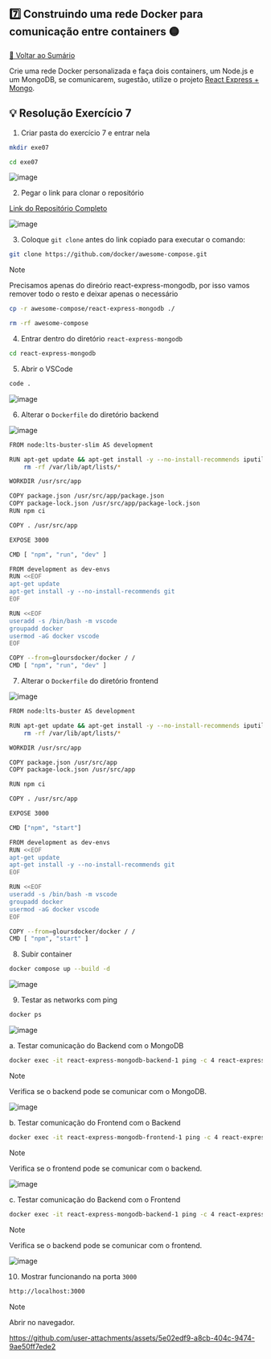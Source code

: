 ## 7️⃣ Construindo uma rede Docker para comunicação entre containers 🟡

[🔼 Voltar ao Sumário](https://github.com/andrrade/Docker-Exercises-CompassUOL?tab=readme-ov-file#sum%C3%A1rio-)

Crie uma rede Docker personalizada e faça dois containers, um Node.js e um 
MongoDB, se comunicarem, sugestão, utilize o projeto [React Express + Mongo](https://github.com/docker/awesome-compose/tree/master/react-express-mongodb).

## 💡 Resolução Exercício 7

01. Criar pasta do exercício 7 e entrar nela

```bash
mkdir exe07
```

```bash
cd exe07
```

![image](https://github.com/user-attachments/assets/e5b66d2f-c4a5-4212-a832-d5ddcd8cf7af)

02. Pegar o link para clonar o repositório

[Link do Repositório Completo](https://github.com/docker/awesome-compose)

![image](https://github.com/user-attachments/assets/85947827-afef-408d-bcf9-2a7d254a0844)

03. Coloque `git clone` antes do link copiado para executar o comando:

```bash
git clone https://github.com/docker/awesome-compose.git
```

>[!NOTE]
> Precisamos apenas do direório react-express-mongodb, por isso vamos remover todo o resto e deixar apenas o necessário

```bash
cp -r awesome-compose/react-express-mongodb ./
```

```bash
rm -rf awesome-compose
```

04. Entrar dentro do diretório `react-express-mongodb`

```bash
cd react-express-mongodb
```

05. Abrir o VSCode

```bash
code .
```

![image](https://github.com/user-attachments/assets/910cf1c3-946e-4847-9aed-05252baccbf5)

06. Alterar o `Dockerfile` do diretório backend

![image](https://github.com/user-attachments/assets/317c9d5f-7d22-446c-9d97-2705335064f6)

```bash
FROM node:lts-buster-slim AS development

RUN apt-get update && apt-get install -y --no-install-recommends iputils-ping && \
    rm -rf /var/lib/apt/lists/*

WORKDIR /usr/src/app

COPY package.json /usr/src/app/package.json
COPY package-lock.json /usr/src/app/package-lock.json
RUN npm ci

COPY . /usr/src/app

EXPOSE 3000

CMD [ "npm", "run", "dev" ]

FROM development as dev-envs
RUN <<EOF
apt-get update
apt-get install -y --no-install-recommends git
EOF

RUN <<EOF
useradd -s /bin/bash -m vscode
groupadd docker
usermod -aG docker vscode
EOF

COPY --from=gloursdocker/docker / /
CMD [ "npm", "run", "dev" ]
```

07. Alterar o `Dockerfile` do diretório frontend

![image](https://github.com/user-attachments/assets/637898ea-8cc0-4e63-828d-aa99b4636fd0)

```bash
FROM node:lts-buster AS development

RUN apt-get update && apt-get install -y --no-install-recommends iputils-ping && \
    rm -rf /var/lib/apt/lists/*

WORKDIR /usr/src/app

COPY package.json /usr/src/app
COPY package-lock.json /usr/src/app

RUN npm ci

COPY . /usr/src/app

EXPOSE 3000

CMD ["npm", "start"]

FROM development as dev-envs
RUN <<EOF
apt-get update
apt-get install -y --no-install-recommends git
EOF

RUN <<EOF
useradd -s /bin/bash -m vscode
groupadd docker
usermod -aG docker vscode
EOF

COPY --from=gloursdocker/docker / /
CMD [ "npm", "start" ]
```

08. Subir container

```bash
docker compose up --build -d
```

![image](https://github.com/user-attachments/assets/b51fbde1-22f8-478b-8085-43c2ef219424)

09. Testar as networks com ping

```bash
docker ps
```

![image](https://github.com/user-attachments/assets/281f42cc-998a-41aa-b241-4f7bb35a7b77)

a. Testar comunicação do Backend com o MongoDB

```bash
docker exec -it react-express-mongodb-backend-1 ping -c 4 react-express-mongodb-mongo-1
```

> [!NOTE]
> Verifica se o backend pode se comunicar com o MongoDB.

![image](https://github.com/user-attachments/assets/0e313f41-3cef-4ce0-a3d8-8b8d3df9165b)

b. Testar comunicação do Frontend com o Backend

```bash
docker exec -it react-express-mongodb-frontend-1 ping -c 4 react-express-mongodb-backend-1
```

> [!NOTE]
> Verifica se o frontend pode se comunicar com o backend.

![image](https://github.com/user-attachments/assets/0f14aa13-ddd1-4614-bebc-095a2b294792)


c. Testar comunicação do Backend com o Frontend

```bash
docker exec -it react-express-mongodb-backend-1 ping -c 4 react-express-mongodb-frontend-1
```

> [!NOTE]
> Verifica se o backend pode se comunicar com o frontend.

![image](https://github.com/user-attachments/assets/4f7f1b03-4bbe-4fdd-b742-fadef818fd43)

10. Mostrar funcionando na porta `3000`

```bash
http://localhost:3000
```

> [!NOTE]
> Abrir no navegador.

https://github.com/user-attachments/assets/5e02edf9-a8cb-404c-9474-9ae50ff7ede2

